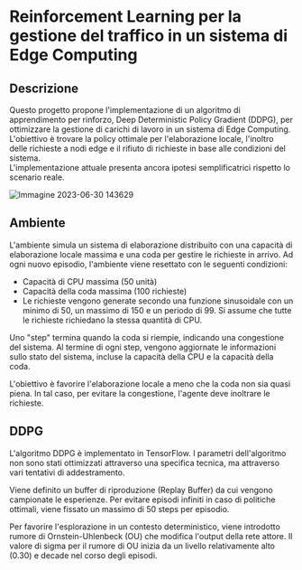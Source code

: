 # Reinforcement Learning per la gestione del traffico in un sistema di Edge Computing 

## Descrizione
Questo progetto propone l'implementazione di un algoritmo di apprendimento per rinforzo, Deep Deterministic Policy Gradient (DDPG), per ottimizzare la gestione di carichi di lavoro in un sistema di Edge Computing. L'obiettivo è trovare la policy ottimale per l'elaborazione locale, l'inoltro delle richieste a nodi edge e il rifiuto di richieste in base alle condizioni del sistema.   
L'implementazione attuale presenta ancora ipotesi semplificatrici rispetto lo scenario reale.

![Immagine 2023-06-30 143629](https://github.com/GiacomoPracucci/Tesi-RL/assets/94844087/cc469b30-55a2-4374-81b7-a58b71c60e7b)

## Ambiente
L'ambiente simula un sistema di elaborazione distribuito con una capacità di elaborazione locale massima e una coda per gestire le richieste in arrivo. Ad ogni nuovo episodio, l'ambiente viene resettato con le seguenti condizioni:  

- Capacità di CPU massima (50 unità)  
- Capacità della coda massima (100 richieste)  
- Le richieste vengono generate secondo una funzione sinusoidale con un minimo di 50, un massimo di 150 e un periodo di 99. Si assume che tutte le richieste richiedano la stessa quantità di CPU.  

Uno "step" termina quando la coda si riempie, indicando una congestione del sistema. Al termine di ogni step, vengono aggiornate le informazioni sullo stato del sistema, incluse la capacità della CPU e la capacità della coda.  

L'obiettivo è favorire l'elaborazione locale a meno che la coda non sia quasi piena. In tal caso, per evitare la congestione, l'agente deve inoltrare le richieste.

## DDPG
L'algoritmo DDPG è implementato in TensorFlow. I parametri dell'algoritmo non sono stati ottimizzati attraverso una specifica tecnica, ma attraverso vari tentativi di addestramento.  

Viene definito un buffer di riproduzione (Replay Buffer) da cui vengono campionate le esperienze. Per evitare episodi infiniti in caso di politiche ottimali, viene fissato un massimo di 50 steps per episodio.  

Per favorire l'esplorazione in un contesto deterministico, viene introdotto rumore di Ornstein-Uhlenbeck (OU) che modifica l'output della rete attore. Il valore di sigma per il rumore di OU inizia da un livello relativamente alto (0.30) e decade nel corso degli episodi.
